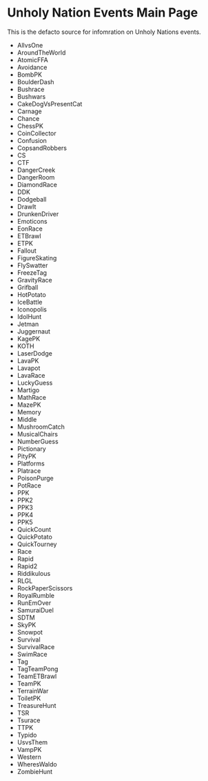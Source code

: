# Unholy Nation Events Main Page

This is the defacto source for infomration on Unholy Nations events.

- AllvsOne
- AroundTheWorld
- AtomicFFA
- Avoidance
- BombPK
- BoulderDash
- Bushrace
- Bushwars
- CakeDogVsPresentCat
- Carnage
- Chance
- ChessPK
- CoinCollector
- Confusion
- CopsandRobbers
- CS
- CTF
- DangerCreek
- DangerRoom
- DiamondRace
- DDK
- Dodgeball
- DrawIt
- DrunkenDriver
- Emoticons
- EonRace
- ETBrawl
- ETPK
- Fallout
- FigureSkating
- FlySwatter
- FreezeTag
- GravityRace
- Grifball
- HotPotato
- IceBattle
- Iconopolis
- IdolHunt
- Jetman
- Juggernaut
- KagePK
- KOTH
- LaserDodge
- LavaPK
- Lavapot
- LavaRace
- LuckyGuess
- Martigo
- MathRace
- MazePK
- Memory
- Middle
- MushroomCatch
- MusicalChairs
- NumberGuess
- Pictionary
- PityPK
- Platforms
- Platrace
- PoisonPurge
- PotRace
- PPK
- PPK2
- PPK3
- PPK4
- PPK5
- QuickCount
- QuickPotato
- QuickTourney
- Race
- Rapid
- Rapid2
- Riddikulous
- RLGL
- RockPaperScissors
- RoyalRumble
- RunEmOver
- SamuraiDuel
- SDTM
- SkyPK
- Snowpot
- Survival
- SurvivalRace
- SwimRace
- Tag
- TagTeamPong
- TeamETBrawl
- TeamPK
- TerrainWar
- ToiletPK
- TreasureHunt
- TSR
- Tsurace
- TTPK
- Typido
- UsvsThem
- VampPK
- Western
- WheresWaldo
- ZombieHunt
